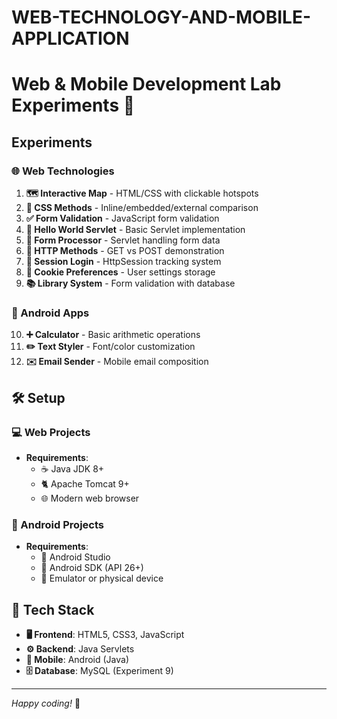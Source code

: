 # WEB-TECHNOLOGY-AND-MOBILE-APPLICATION
# Web & Mobile Development Lab Experiments 🧪

## Experiments

### 🌐 Web Technologies
1. **🗺️ Interactive Map** - HTML/CSS with clickable hotspots  
2. **🎨 CSS Methods** - Inline/embedded/external comparison  
3. **✅ Form Validation** - JavaScript form validation  
4. **👋 Hello World Servlet** - Basic Servlet implementation  
5. **📝 Form Processor** - Servlet handling form data  
6. **🔄 HTTP Methods** - GET vs POST demonstration  
7. **🔐 Session Login** - HttpSession tracking system  
8. **🍪 Cookie Preferences** - User settings storage  
9. **📚 Library System** - Form validation with database  

### 📱 Android Apps
10. **➕ Calculator** - Basic arithmetic operations  
11. **✏️ Text Styler** - Font/color customization  
12. **✉️ Email Sender** - Mobile email composition  

## 🛠️ Setup

### 💻 Web Projects
- **Requirements**:
  - ☕ Java JDK 8+
  - 🐈 Apache Tomcat 9+
  - 🌐 Modern web browser

### 🤖 Android Projects
- **Requirements**:
  - 🎨 Android Studio
  - 📱 Android SDK (API 26+)
  - 🔧 Emulator or physical device

## 🧰 Tech Stack
- **🖥️ Frontend**: HTML5, CSS3, JavaScript
- **⚙️ Backend**: Java Servlets
- **📱 Mobile**: Android (Java)
- **🗄️ Database**: MySQL (Experiment 9)

---

*Happy coding!* 🚀
